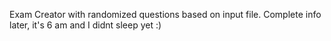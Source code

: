 Exam Creator with randomized questions based on input file.
Complete info later, it's 6 am and I didnt sleep yet :)